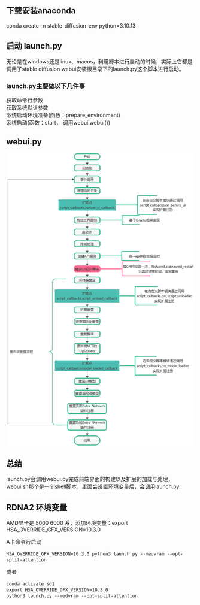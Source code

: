 ## 下载安装anaconda
conda create -n stable-diffusion-env python=3.10.13

## 启动 launch.py
无论是在windows还是linux、macos，利用脚本进行启动的时候，实际上它都是调用了stable diffusion webui安装根目录下的launch.py这个脚本进行启动。

### launch.py主要做以下几件事
获取命令行参数  
获取系统默认参数  
系统启动环境准备(函数：prepare_environment)  
系统启动(函数：start， 调用webui.webui())  

## webui.py
![webui主流程](./webui主流程.png)

## 总结
launch.py会调用webui.py完成前端界面的构建以及扩展的加载与处理，webui.sh那个是一个shell脚本，里面会设置环境变量后，会调用launch.py

## RDNA2 环境变量
AMD显卡是 5000 6000 系，添加环境变量：export HSA_OVERRIDE_GFX_VERSION=10.3.0

A卡命令行启动
```shell
HSA_OVERRIDE_GFX_VERSION=10.3.0 python3 launch.py --medvram --opt-split-attention
```
或者
```shell
conda activate sd1
export HSA_OVERRIDE_GFX_VERSION=10.3.0
python3 launch.py --medvram --opt-split-attention
```
